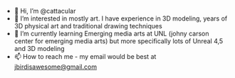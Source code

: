 - 👋 Hi, I’m @cattacular
- 👀 I’m interested in mostly art. I have experience in 3D modeling, years of 3D physical art and traditional drawing techniques
- 🌱 I’m currently learning Emerging media arts at UNL (johny carson center for emerging media arts) but more specifically lots of Unreal 4,5 and 3D modeling
- 📫 How to reach me - my email would be best at jbirdisawesome@gmail.com

